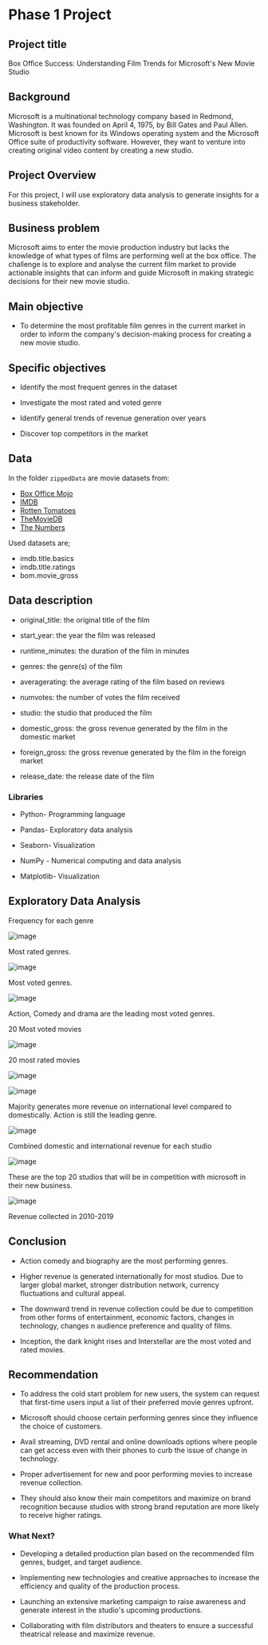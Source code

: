 # Phase 1 Project
## Project title
Box Office Success: Understanding Film Trends for Microsoft's New Movie Studio

## Background

Microsoft is a multinational technology company based in Redmond, Washington. It was founded on April 4, 1975, by Bill Gates and Paul Allen. Microsoft is best known for its Windows operating system and the Microsoft Office suite of productivity software. 
However, they want to venture into creating original video content by creating a new studio.

## Project Overview

For this project, I will use exploratory data analysis to generate insights for a business stakeholder.

## Business problem
Microsoft aims to enter the movie production industry but lacks the knowledge of what types of films are performing well at the box office. The challenge is to explore and analyse the current film market to provide actionable insights that can inform and guide Microsoft in making strategic decisions for their new movie studio.
## Main objective
* To determine the most profitable film genres in the current market in order to inform the company's decision-making process for creating a new movie studio.
## Specific objectives
* Identify the most frequent genres in the dataset

* Investigate the most rated and voted genre

* Identify general trends of revenue generation over years

* Discover top competitors in the market

## Data

In the folder `zippedData` are movie datasets from:

* [Box Office Mojo](https://www.boxofficemojo.com/)
* [IMDB](https://www.imdb.com/)
* [Rotten Tomatoes](https://www.rottentomatoes.com/)
* [TheMovieDB](https://www.themoviedb.org/)
* [The Numbers](https://www.the-numbers.com/)

Used datasets are;

* imdb.title.basics
* imdb.title.ratings
* bom.movie_gross

## Data description

* original_title: the original title of the film

* start_year: the year the film was released

* runtime_minutes: the duration of the film in minutes

* genres: the genre(s) of the film

* averagerating: the average rating of the film based on reviews

* numvotes: the number of votes the film received

* studio: the studio that produced the film

* domestic_gross: the gross revenue generated by the film in the domestic market

* foreign_gross: the gross revenue generated by the film in the foreign market

* release_date: the release date of the film


### Libraries 
* Python- Programming language

* Pandas- Exploratory data analysis

* Seaborn- Visualization

* NumPy - Numerical computing and data analysis

* Matplotlib- Visualization

## Exploratory Data Analysis

Frequency for each genre

![image](https://user-images.githubusercontent.com/122217304/216826269-5e82ed19-c829-4b11-a46d-d094617def3f.png)

Most rated genres.

![image](https://user-images.githubusercontent.com/122217304/216826410-6d52b15a-7b5b-4493-89d3-6fcd0f78277a.png)



Most voted genres.

![image](https://user-images.githubusercontent.com/122217304/216826501-f14cb111-5cdc-4a81-b3c1-74e1c7f3101c.png)
 
Action, Comedy and drama are the leading most voted genres.




20 Most voted movies

![image](https://user-images.githubusercontent.com/122217304/216826570-0718c264-9ab6-4d3d-8003-23dec7c8854d.png)



20 most rated movies

![image](https://user-images.githubusercontent.com/122217304/216826606-7d856525-0173-4909-a14b-82db8ccde9b0.png)



![image](https://user-images.githubusercontent.com/122217304/216826673-b574fc25-db47-41eb-98ab-9064cdb7b125.png)

Majority generates more revenue on international level compared to domestically.
Action is still the leading genre.


![image](https://user-images.githubusercontent.com/122217304/216826708-9c4bfd75-2e74-4b62-8902-f1a4ac325ae1.png)

Combined domestic and international revenue for each studio



![image](https://user-images.githubusercontent.com/122217304/216826746-10058bc7-d910-4e3e-a16d-7df995e09fd9.png)

These are the top 20 studios that will be in competition with microsoft in their new business.



![image](https://user-images.githubusercontent.com/122217304/216826817-9ce97bcf-29d6-4331-9f1d-ccff55bd368c.png)

Revenue collected in 2010-2019




## Conclusion

* Action comedy and biography are the most performing genres. 

* Higher revenue is generated internationally for most studios. Due to larger global market, stronger distribution network, currency fluctuations and cultural appeal.

* The downward trend in revenue collection could be due to competition from other forms of entertainment, economic factors, changes in technology, changes n audience preference and quality of films.

* Inception, the dark knight rises and Interstellar are the most voted and rated movies.

## Recommendation

* To address the cold start problem for new users, the system can request that first-time users input a list of their preferred movie genres upfront.

* Microsoft should choose certain performing genres since they influence the choice of customers. 

* Avail streaming, DVD rental and online downloads options where people can get access even with their phones to curb the issue of change in technology.

* Proper advertisement for new and poor performing movies to increase revenue collection.

* They should also know their main competitors and maximize on brand recognition because studios with strong brand reputation are more likely to receive higher ratings.

### What Next?

* Developing a detailed production plan based on the recommended film genres, budget, and target audience.

* Implementing new technologies and creative approaches to increase the efficiency and quality of the production process.

* Launching an extensive marketing campaign to raise awareness and generate interest in the studio's upcoming productions.

* Collaborating with film distributors and theaters to ensure a successful theatrical release and maximize revenue.
